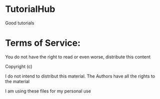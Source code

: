 # TutorialHub
Good tutorials


Terms of Service:
=================

You do not have the right to read or even worse, distribute this content

Copyright (c)

I do not intend to distribut this material.
The Authors have all the rights to the material

I am using these files for my personal use

